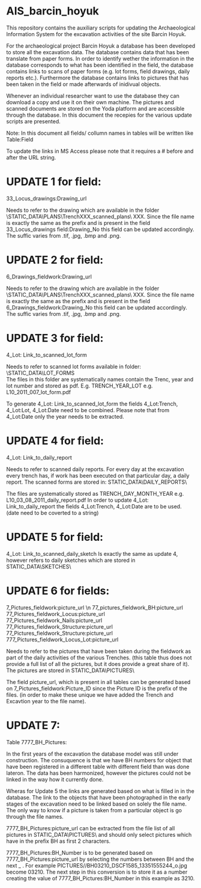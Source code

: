 # AIS_barcin_hoyuk
This repository contains the auxiliary scripts for updating the Archaeological Information System for the excavation activities of the site Barcin Hoyuk. 

For the archaeological project Barcin Hoyuk a database has been developed to store all the excavation data. The database contains data that has been translate from paper forms. In order to identify wether the information in the database corresponds to what has been identified in the field, the database contains links to scans of paper forms (e.g. lot forms, field drawings, daily reports etc.). Furthermore the database contains links to pictures that has been taken in the field or made afterwards of inidivual objects.

Whenever an individual researcher want to use the database they can download a copy and use it on their own machine. The pictures and scanned documents are stored on the Yoda platform and are accessible through the database.
In this document the recepies for the various update scripts are presented.

Note: In this document all fields/ collumn names in tables will be written like Table:Field

To update the links in MS Access please note that it requires a # before and after the URL string.


# UPDATE 1 for field: 
33_Locus_drawings:Drawing_url

Needs to refer to the drawing which are available in the folder \STATIC_DATA\PLANS\TrenchXXX_scanned_plans\ XXX. Since the file name is exactly the same as the prefix and is present in the field 33_Locus_drawings field:Drawing_No this field can be updated accordingly. The suffic varies from .tif, .jpg, .bmp and .png.


# UPDATE 2 for field: 
6_Drawings_fieldwork:Drawing_url

Needs to refer to the drawing which are available in the folder \STATIC_DATA\PLANS\TrenchXXX_scanned_plans\ XXX. Since the file name is exactly the same as the prefix and is present in the field 6_Drawings_fieldwork:Drawing_No this field can be updated accordingly. The suffic varies from .tif, .jpg, .bmp and .png.


# UPDATE 3 for field: 	
4_Lot: Link_to_scanned_lot_form

Needs to refer to scanned lot forms available in folder: \STATIC_DATA\LOT_FORMS\
The files in this folder are systematically names contain the Trenc, year and lot number and stored as pdf. E.g. TRENCH_YEAR_LOT e.g. L10_2011_007_lot_form.pdf

To generate 4_Lot: Link_to_scanned_lot_form  the fields  4_Lot:Trench, 4_Lot:Lot, 4_Lot:Date need to be combined. Please note that from 4_Lot:Date only the year needs to be extracted.


# UPDATE 4 for field:	
4_Lot: Link_to_daily_report

Needs to refer to scanned daily reports. For every day at the excavation every trench has, if work has been executed on that particular day, a daily report. The scanned forms are stored in:
STATIC_DATA\DAILY_REPORTS\

The files are systematically stored as TRENCH_DAY_MONTH_YEAR e.g. L10_03_08_2011_daily_report.pdf
In order to update 4_Lot: Link_to_daily_report the fields 4_Lot:Trench, 4_Lot:Date are to be used. (date need to be coverted to a string)


# UPDATE 5 for field: 
4_Lot: Link_to_scanned_daily_sketch 
Is exactly the same as update 4, however refers to daily sketches which are stored in STATIC_DATA\SKETCHES\


# UPDATE 6 for fields:

7_Pictures_fieldwork:picture_url \n
77_pictures_fieldwork_BH:picture_url
77_Pictures_fieldwork_Locus:picture_url
77_Pictures_fieldwork_Nails:picture_url
77_Pictures_fieldwork_Structure:picture_url
77_Pictures_fieldwork_Structure:picture_url
777_Pictures_fieldwork_Locus_Lot:picture_url

Needs to refer to the pictures that have been taken during the fieldwork as part of the daily activities of the various Trenches. (this table thus does not provide a full list of all the pictures, but it does provide a great share of it). 
The pictures are stored in STATIC_DATA\PICTURES\

The field picture_url, which is present in all tables can be generated based on 7_Pictures_fieldwork:Picture_ID since the Picture ID is the prefix of the files. (in order to make these unique we have added the Trench and Excavtion year to the file name).


# UPDATE 7:

Table 7777_BH_Pictures:

In the first years of the excavation the database model was still under construction. The consuquence is that we have BH numbers for object that have been registered in a different table with different field than was done lateron. The data has been harmonized, however the pictures could not be linked in the way how it currently done.

Wheras for Update 5 the links are generated based on what is filled in in the database. The link to the objects that have been photographed in the early stages of the excavation need to be linked based on solely the file name. The only way to know if a picture is taken from a particular object is go through the file names.

7777_BH_Pictures:picture_url can be extracted from the file list of all pictures in STATIC_DATA\PICTURES\ and should only select pictures which have in the prefix BH as first 2 characters.

7777_BH_Pictures:BH_Number is to be generated based on 7777_BH_Pictures:picture_url by selecting the numbers between BH and the next _ . For example PICTURES//BH03210_DSCF1585_13351555244_o.jpg become 03210. The next step in this conversion is to store it as a number creating the value of 7777_BH_Pictures:BH_Number in this example as 3210. 



